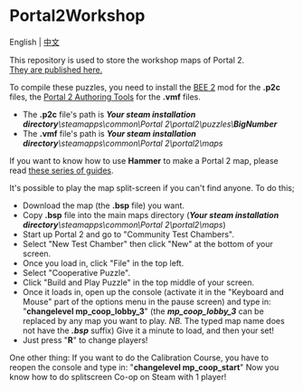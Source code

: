 # Portal2Workshop
English | [中文](README_ZH-CN.md)

This repository is used to store the workshop maps of Portal 2.  
[They are published here.](https://steamcommunity.com/profiles/76561198391583576/myworkshopfiles/?appid=620)  

To compile these puzzles, you need to install the [BEE 2](https://github.com/BEEmod/BEE2.4/releases) mod for the **.p2c** files, the [Portal 2 Authoring Tools](https://developer.valvesoftware.com/wiki/Authoring_Tools/SDK_(Portal_2)) for the **.vmf** files.  

- The **.p2c** file's path is _**Your steam installation directory**\\steamapps\\common\\Portal 2\\portal2\\puzzles\\**BigNumber**_
- The **.vmf** file's path is _**Your steam installation directory**\\steamapps\\common\\Portal 2\\portal2\\maps_

If you want to know how to use **Hammer** to make a Portal 2 map, please read [these series of guides](https://steamcommunity.com/sharedfiles/filedetails/?id=2204608925).

It's possible to play the map split-screen if you can't find anyone. To do this;
- Download the map (the **.bsp** file) you want.
- Copy **.bsp** file into the main maps directory (_**Your steam installation directory**\\steamapps\\common\\Portal 2\\portal2\\maps_)
- Start up Portal 2 and go to "Community Test Chambers".
- Select "New Test Chamber" then click "New" at the bottom of your screen.
- Once you load in, click "File" in the top left.
- Select "Cooperative Puzzle".
- Click "Build and Play Puzzle" in the top middle of your screen.
- Once it loads in, open up the console (activate it in the "Keyboard and Mouse" part of the options menu in the pause screen) and type in: "**changelevel mp_coop_lobby_3**" (the **_mp_coop_lobby_3_** can be replaced by any map you want to play. _NB._ The typed map name does not have the **_.bsp_** suffix) Give it a minute to load, and then your set!
- Just press "**R**" to change players!
 
One other thing: If you want to do the Calibration Course, you have to reopen the console and type in: "**changelevel mp_coop_start**" Now you know how to do splitscreen Co-op on Steam with 1 player!
